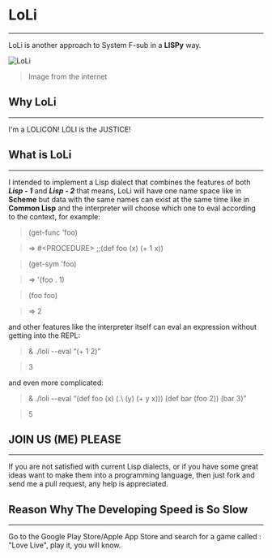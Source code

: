 LoLi
=
---
LoLi is another approach to System F-sub in a **LISPy** way.

![LoLi](http://img1.ak.crunchyroll.com/i/spire1/b385695d7d32a54d7672bda638d49a351225770690_full.jpg)
> Image from the internet

Why LoLi
-
---
I'm a LOLICON! LOLI is the JUSTICE!

What is LoLi
-
---
I intended to implement a Lisp dialect that combines the features of both ***Lisp - 1*** and ***Lisp - 2*** that means, LoLi will have one name space like in **Scheme** but data with the same names can exist at the same time like in **Common Lisp** and the interpreter will choose which one to eval according to the context, for example:

>(get-func 'foo)

>=> #\<PROCEDURE\> ;;(def foo (x) (+ 1 x))

>(get-sym 'foo)

>=> '(foo . 1)

>(foo foo)

>=> 2

and other features like the interpreter itself can eval an expression without getting into the REPL:

>& ./loli --eval “(+ 1 2)”

>3

and even more complicated:

>& ./loli --eval “(def foo (x) (.\ (y) (+ y x))) (def bar (foo 2)) (bar  3)”

>5

JOIN US (ME) PLEASE
-
---
If you are not satisfied with current Lisp dialects, or if you have some great ideas want to make them into a programming language, then just fork and send me a pull request, any help is appreciated.

Reason Why The Developing Speed is So Slow
-
---
Go to the Google Play Store/Apple App Store and search for a game called : "Love Live", play it, you will know.
